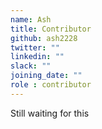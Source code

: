 ```yaml
---
name: Ash
title: Contributor
github: ash2228
twitter: ""
linkedin: ""
slack: ""
joining_date: ""
role : contributor
---
```


Still waiting for this
